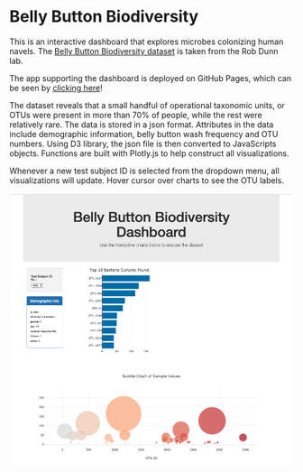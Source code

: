 # Belly Button Biodiversity

This is an interactive dashboard that explores microbes colonizing human navels. The [Belly Button Biodiversity dataset](http://robdunnlab.com/projects/belly-button-biodiversity/) is taken from the Rob Dunn lab.

The app supporting the dashboard is deployed on GitHub Pages, which can be seen by [clicking here](https://shakespearbi.github.io/plotly-challenge/Starter_Code/)!

The dataset reveals that a small handful of operational taxonomic units, or OTUs were present in more than 70% of people, while the rest were relatively rare. The data is stored in a json format. Attributes in the data include demographic information, belly button wash frequency and OTU numbers. Using D3 library, the json file is then converted to JavaScripts objects. Functions are built with Plotly.js to help construct all visualizations.

Whenever a new test subject ID is selected from the dropdown menu, all visualizations will update. Hover cursor over charts to see the OTU labels.

![Belly Button Diversity](BellyDash.png)
